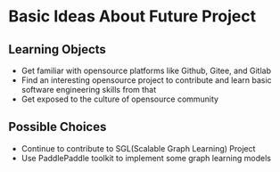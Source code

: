 # Basic Ideas About Future Project

## Learning Objects
- Get familiar with opensource platforms like Github, Gitee, and Gitlab
- Find an interesting opensource project to contribute and learn basic software engineering skills from that
- Get exposed to the culture of opensource community

## Possible Choices
- Continue to contribute to SGL(Scalable Graph Learning) Project
- Use PaddlePaddle toolkit to implement some graph learning models
